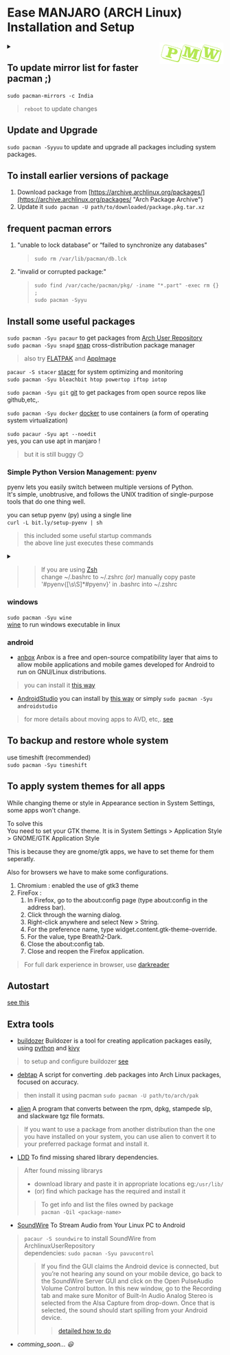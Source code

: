 # Ease MANJARO (ARCH Linux) Installation and Setup

<details>
    <summary>
        <img src="https://raw.githubusercontent.com/nkpro2000sr/man-manjaro/master/_static/img/pwm.png" align="right" height="50" width="150"
             title="Install manjaro '/WithWin'dows and '/AlsoPrime'OS">
    </summary>
    <div align="right"> <br>
    <h3>PrimeOS | Manjaro | Windows</h3>
    <p>Install manjaro <a href="https://nkpro2000sr.github.io/man-manjaro/WithWin">/WithWin</a>dows and
        <a href="https://nkpro2000sr.github.io/man-manjaro/AlsoPrime">/AlsoPrime</a>OS</p>
    </div>
</details>

## To update mirror list for faster pacman ;)
`sudo pacman-mirrors -c India`
> `reboot` to update changes

## Update and Upgrade 
`sudo pacman -Syyuu` to update and upgrade all packages including system packages.

## To install earlier versions of package
1. Download package from [https://archive.archlinux.org/packages/](https://archive.archlinux.org/packages/ "Arch Package Archive")
2. Update it `sudo pacman -U path/to/downloaded/package.pkg.tar.xz`  

## frequent pacman errors
1. "unable to lock database” or “failed to synchronize any databases”
   > `sudo rm /var/lib/pacman/db.lck`
2. "invalid or corrupted package:"
   > `sudo find /var/cache/pacman/pkg/ -iname "*.part" -exec rm {} ;`  
   > `sudo pacman -Syyu`

## Install some useful packages
`sudo pacman -Syu pacaur` to get packages from [Arch User Repository](https://aur.archlinux.org/ "https://aur.archlinux.org/")  
`sudo pacman -Syu snapd` [snap](https://snapcraft.io/ "One build for all Linux and IoT") cross-distribution package manager  
> also try [FLATPAK](https://flatpak.org/ "Linux cross-distribution application sandboxing and distribution framework") 
and [AppImage](https://appimage.org/ "Download an application, make it executable, and run! No need to install")

`pacaur -S stacer` [stacer](https://oguzhaninan.github.io/Stacer-Web/ "https://github.com/oguzhaninan/Stacer") for system optimizing and monitoring  
`sudo pacman -Syu bleachbit htop powertop iftop iotop`  

`sudo pacman -Syu git` [git](https://git-scm.com/ "https://git-scm.com/") to get packages from open source repos like github,etc,.

`sudo pacman -Syu docker` [docker](https://www.docker.com/ "https://www.docker.com/") to use containers (a form of operating system virtualization)

`sudo pacaur -Syu apt --noedit`  
yes, you can use apt in manjaro !  
> but it is still buggy :smirk:  

### Simple Python Version Management: pyenv  
pyenv lets you easily switch between multiple versions of Python.  
It's simple, unobtrusive, and follows the UNIX tradition of single-purpose tools that do one thing well.

you can setup pyenv (py) using a single line  
`curl -L bit.ly/setup-pyenv | sh`
> this included some useful startup commands  
> the above line just executes these commands

<details>
<summary></summary>
<script src="https://gist.github.com/nkpro2000sr/53049a2372a6e2ba2cc779b98b33c975.js"></script>  
</details>

>> If you are using [Zsh](https://www.zsh.org/ "Zsh is a shell designed for interactive use")  
>> change ~/.bashrc to ~/.zshrc *(or)* manually copy paste '#pyenv{[\s\S]\*#pyenv}' in .bashrc into ~/.zshrc  

### windows
`sudo pacman -Syu wine`  
[wine](https://www.winehq.org/ "https://www.winehq.org/") to run windows executable in linux

### android
* [anbox](https://anbox.io/ "https://anbox.io/") Anbox is a free and open-source compatibility layer that aims to allow mobile applications and mobile games developed for Android to run on GNU/Linux distributions.
> you can install it [this way](https://forum.manjaro.org/t/running-android-applications-on-arch-using-anbox/53332 "to install anbox")  
* [AndroidStudio](https://developer.android.com/studio "https://developer.android.com/studio") you can install by [this way](https://linuxconfig.org/how-to-install-android-studio-on-manjaro-18-linux "to install AndroidStudio") or simply `sudo pacman -Syu androidstudio`
> for more details about moving apps to AVD, etc,. [see](/man-manjaro/AndroidStudio)

## To backup and restore whole system 
use timeshift (recommended)  
`sudo pacman -Syu timeshift`

## To apply system themes for all apps
While changing theme or style in Appearance section in System Settings,
some apps won't change.

To solve this  
You need to set your GTK theme. It is in System Settings > Application Style > GNOME/GTK Application Style

This is because they are gnome/gtk apps, we have to set theme for them seperatly.

Also for browsers we have to make some configurations.

1. Chromium : enabled the use of gtk3 theme
2. FireFox : 
    1. In Firefox, go to the about:config page (type about:config in the address bar).
    2. Click through the warning dialog.
    3. Right-click anywhere and select New > String.
    4. For the preference name, type widget.content.gtk-theme-override.
    5. For the value, type Breath2-Dark.
    6. Close the about:config tab.
    7. Close and reopen the Firefox application.

> For full dark experience in browser, use [darkreader](https://darkreader.org/ "Extension for Browser")

## Autostart
[see this](https://wiki.archlinux.org/index.php/XDG_Autostart "in wiki.archlinux")

## Extra tools
* [buildozer](https://github.com/kivy/buildozer "github") Buildozer is a tool for creating application packages easily, using [python](https://www.python.org/ "https://www.python.org/") and [kivy](https://kivy.org "https://kivy.org")  
> to setup and configure buildozer [see](/man-manjaro/buildozer)
* [debtap](https://github.com/helixarch/debtap "DEB To Arch \(Linux\) Package") A script for converting .deb packages into Arch Linux packages, focused on accuracy.
> then install it using pacman `sudo pacman -U path/to/arch/pak`
* [alien](https://github.com/mildred/alien "Package converter .many -> .deb") A program that converts between the rpm, dpkg, stampede slp, and slackware tgz file formats.
> If you want to use a package from another distribution than the one you have installed on your system, you can use alien to convert it to your preferred package format and install it.
* [LDD](https://linoxide.com/linux-command/ldd-command-examples-linux/ "List Dynamic Dependencies") To find missing shared library dependencies.
> After found missing librarys
> * download library and paste it in appropriate locations eg:`/usr/lib/`
> * (or) find which package has the required and install it
>> To get info and list the files owned by package  
>> `pacman -Qil <package-name>`
* [SoundWire](http://georgielabs.net/ "HomePage") To Stream Audio from Your Linux PC to Android
> `pacaur -S soundwire` to install SoundWire from ArchlinuxUserRepository  
> dependencies: `sudo pacman -Syu pavucontrol`  
>> If you find the GUI claims the Android device is connected, but you’re not hearing any sound on your mobile device,
>> go back to the SoundWire Server GUI and click on the Open PulseAudio Volume Control button.
>> In this new window, go to the Recording tab and make sure Monitor of Built-In Audio Analog Stereo is selected from the Alsa Capture from drop-down.
>> Once that is selected, the sound should start spilling from your Android device.
>>> [detailed how to do](https://www.linux.com/topic/desktop/how-stream-audio-your-linux-pc-android/ "more details")
* *comming_soon... :smiley:*

